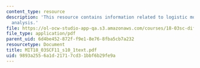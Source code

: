 ```yaml
---
content_type: resource
description: 'This resource contains information related to logistic model: qualitative
  analysis.'
file: https://ol-ocw-studio-app-qa.s3.amazonaws.com/courses/18-03sc-differential-equations-fall-2011/9893a2556a1d21717cd31bbf6b29fe9a_MIT18_03SCF11_s10_1text.pdf
file_type: application/pdf
parent_uid: 6d4be452-872f-f9e1-8e76-8fba5cb7a232
resourcetype: Document
title: MIT18_03SCF11_s10_1text.pdf
uid: 9893a255-6a1d-2171-7cd3-1bbf6b29fe9a
---
```

